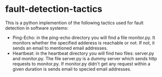 # fault-detection-tactics

This is a python implemention of the following tactics used for fault detection in software systems:

* Ping-Echo: in the ping-echo directory you will find a file monitor.py. It monitors whether the specified adderess is reachable or not. If not, it sends an email to mentioned email addresses.
* Heartbeat: in the heartbeat directory you will find two files: server.py and monitor.py. The file server.py is a dummy server which sends http requests to monitor.py. If monitor.py didn't get any request within a given duration is sends email to specied email addresses.

